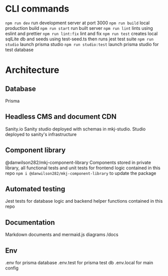 # CLI commands
```npm run dev``` run development server at port 3000
```npm run build``` local production build
```npm run start``` run built server
```npm run lint``` lints using eslint and prettier
```npm run lint:fix``` lint and fix
```npm run test``` creates local sqlLite db and seeds using test-seed.ts then runs jest test suite
```npm run studio``` launch prisma studio
```npm run studio:test``` launch prisma studio for test database

# Architecture

## Database
Prisma

## Headless CMS and document CDN
Sanity.io
Sanity studio deployed with schemas in mkj-studio. Studio deployed to sanity's infrastructure

## Component library
@danwilson282/mkj-component-library
Components stored in private library, all functional tests and unit tests for frontend logic contained in this repo
```npm i @danwilson282/mkj-component-library``` to update the package

## Automated testing
Jest tests for database logic and backend helper functions contained in this repo

## Documentation
Markdown documents and mermaid.js diagrams
/docs

## Env
.env for prisma database
.env.test for prisma test db
.env.local for main config
